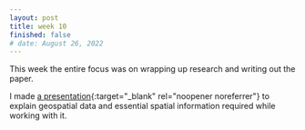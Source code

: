 ```yaml
---
layout: post
title: week 10
finished: false
# date: August 26, 2022
---
```


This week the entire focus was on wrapping up research and writing out the paper.

I made [a presentation](../files/Geospatial_Data.pdf){:target="_blank" rel="noopener noreferrer"} to explain geospatial data and essential spatial information required while working with it.
